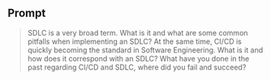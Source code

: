 ## Prompt

> SDLC is a very broad term. What is it and what are some common pitfalls when implementing an SDLC? At the same time, CI/CD is quickly becoming the standard in Software Engineering. What is it and how does it correspond with an SDLC? What have you done in the past regarding CI/CD and SDLC, where did you fail and succeed?
